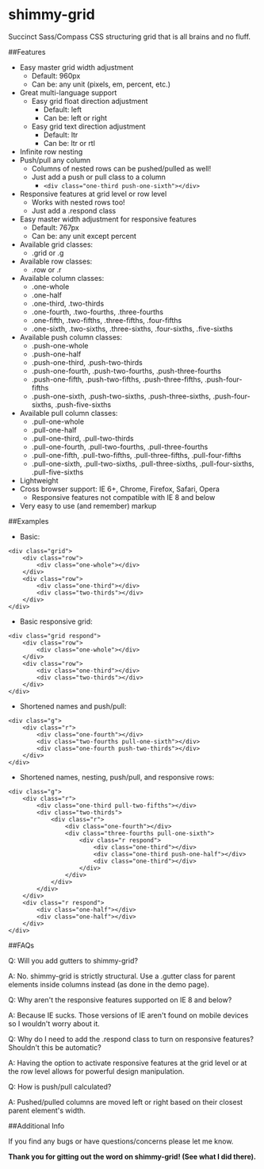 shimmy-grid
===========

Succinct Sass/Compass CSS structuring grid that is all brains and no fluff.

##Features

* Easy master grid width adjustment
	* Default: 960px
	* Can be: any unit (pixels, em, percent, etc.)
* Great multi-language support
	* Easy grid float direction adjustment
		* Default: left
		* Can be: left or right
	* Easy grid text direction adjustment
		* Default: ltr
		* Can be: ltr or rtl
* Infinite row nesting
* Push/pull any column
	* Columns of nested rows can be pushed/pulled as well!
	* Just add a push or pull class to a column
		* `<div class="one-third push-one-sixth"></div>`
* Responsive features at grid level or row level
	* Works with nested rows too!
	* Just add a .respond class
* Easy master width adjustment for responsive features
	* Default: 767px
	* Can be: any unit except percent
* Available grid classes:
	* .grid or .g
* Available row classes:
	* .row or .r
* Available column classes:
	* .one-whole
	* .one-half
	* .one-third, .two-thirds
	* .one-fourth, .two-fourths, .three-fourths
	* .one-fifth, .two-fifths, .three-fifths, .four-fifths
	* .one-sixth, .two-sixths, .three-sixths, .four-sixths, .five-sixths
* Available push column classes:
	* .push-one-whole
	* .push-one-half
	* .push-one-third, .push-two-thirds
	* .push-one-fourth, .push-two-fourths, .push-three-fourths
	* .push-one-fifth, .push-two-fifths, .push-three-fifths, .push-four-fifths
	* .push-one-sixth, .push-two-sixths, .push-three-sixths, .push-four-sixths, .push-five-sixths
* Available pull column classes:
	* .pull-one-whole
	* .pull-one-half
	* .pull-one-third, .pull-two-thirds
	* .pull-one-fourth, .pull-two-fourths, .pull-three-fourths
	* .pull-one-fifth, .pull-two-fifths, .pull-three-fifths, .pull-four-fifths
	* .pull-one-sixth, .pull-two-sixths, .pull-three-sixths, .pull-four-sixths, .pull-five-sixths
* Lightweight
* Cross browser support: IE 6+, Chrome, Firefox, Safari, Opera
	* Responsive features not compatible with IE 8 and below
* Very easy to use (and remember) markup

##Examples

* Basic:

```
<div class="grid">
	<div class="row">
		<div class="one-whole"></div>
	</div>
	<div class="row">
		<div class="one-third"></div>
		<div class="two-thirds"></div>
	</div>
</div>
```

* Basic responsive grid:

```
<div class="grid respond">
	<div class="row">
		<div class="one-whole"></div>
	</div>
	<div class="row">
		<div class="one-third"></div>
		<div class="two-thirds"></div>
	</div>
</div>
```

* Shortened names and push/pull:

```
<div class="g">
	<div class="r">
		<div class="one-fourth"></div>
		<div class="two-fourths pull-one-sixth"></div>
        <div class="one-fourth push-two-thirds"></div>
	</div>
</div>
```

* Shortened names, nesting, push/pull, and responsive rows:

```
<div class="g">
	<div class="r">
		<div class="one-third pull-two-fifths"></div>
		<div class="two-thirds">
			<div class="r">
				<div class="one-fourth"></div>
				<div class="three-fourths pull-one-sixth">
					<div class="r respond">
						<div class="one-third"></div>
						<div class="one-third push-one-half"></div>
						<div class="one-third"></div>
					</div>
				</div>
			</div>
		</div>
	</div>
	<div class="r respond">
		<div class="one-half"></div>
		<div class="one-half"></div>
	</div>
</div>
```

##FAQs

Q: Will you add gutters to shimmy-grid?

A: No. shimmy-grid is strictly structural. Use a .gutter class for parent elements inside columns instead (as done in the demo page).

Q: Why aren't the responsive features supported on IE 8 and below?

A: Because IE sucks. Those versions of IE aren't found on mobile devices so I wouldn't worry about it.

Q: Why do I need to add the .respond class to turn on responsive features? Shouldn't this be automatic?

A: Having the option to activate responsive features at the grid level or at the row level allows for powerful design manipulation.

Q: How is push/pull calculated?

A: Pushed/pulled columns are moved left or right based on their closest parent element's width.

##Additional Info

If you find any bugs or have questions/concerns please let me know.

**Thank you for gitting out the word on shimmy-grid! (See what I did there).**
